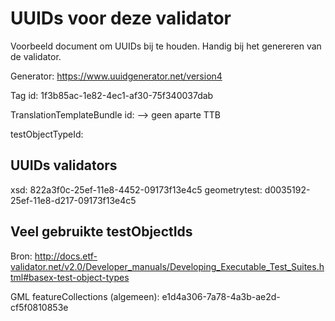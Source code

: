 # UUIDs voor deze validator
Voorbeeld document om UUIDs bij te houden. Handig bij het genereren van de validator.

Generator: https://www.uuidgenerator.net/version4

Tag id: 1f3b85ac-1e82-4ec1-af30-75f340037dab

TranslationTemplateBundle id: --> geen aparte TTB

testObjectTypeId:

## UUIDs validators
xsd: 822a3f0c-25ef-11e8-4452-09173f13e4c5
geometrytest: d0035192-25ef-11e8-d217-09173f13e4c5


## Veel gebruikte testObjectIds
Bron: http://docs.etf-validator.net/v2.0/Developer_manuals/Developing_Executable_Test_Suites.html#basex-test-object-types

GML featureCollections (algemeen): e1d4a306-7a78-4a3b-ae2d-cf5f0810853e

